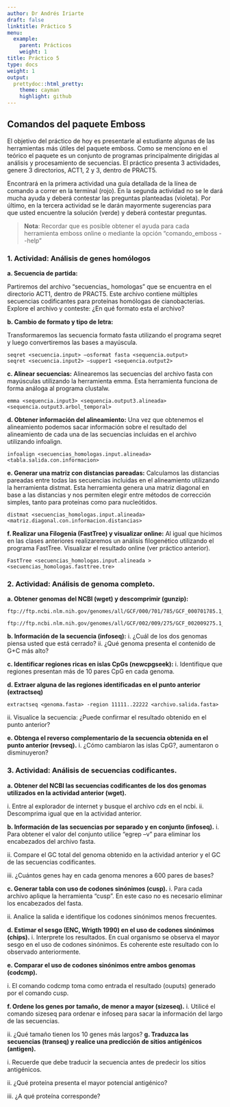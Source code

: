 ```yaml
---
author: Dr Andrés Iriarte
draft: false
linktitle: Práctico 5
menu:
  example:
    parent: Prácticos
    weight: 1
title: Práctico 5
type: docs
weight: 1
output:
  prettydoc::html_pretty:
    theme: cayman
    highlight: github
---
```


## Comandos del paquete Emboss

El objetivo del práctico de hoy es presentarle al estudiante algunas de las
herramientas más útiles del paquete emboss. Como se menciono en el teórico el
paquete es un conjunto de programas principalmente dirigidas al análisis y
procesamiento de secuencias. El práctico presenta 3 actividades, genere 3 directorios,
ACT1, 2 y 3, dentro de PRACT5.

Encontrará en la primera actividad una guía detallada de la línea de comando a
correr en la terminal (rojo). En la segunda actividad no se le dará mucha ayuda y
deberá contestar las preguntas planteadas (violeta). Por último, en la tercera
actividad se le darán mayormente sugerencias para que usted encuentre la solución
(verde) y deberá contestar preguntas. 

> **Nota**:  Recordar que es posible obtener el ayuda para cada
herramienta emboss online o mediante la opción
“comando_emboss --help”

### 1. Actividad: Análisis de genes homólogos
**a. Secuencia de partida:**

Partiremos del archivo “secuencias_ homologas” que se encuentra en el directorio
ACT1, dentro de PRACT5. Este archivo contiene múltiples secuencias codificantes para
proteínas homólogas de cianobacterias. Explore el archivo y conteste: ¿En qué formato
esta el archivo?

**b. Cambio de formato y tipo de letra:**

Transformaremos las secuencia formato fasta utilizando el programa seqret y luego
convertiremos las bases a mayúscula.

```{bash}
seqret <secuencia.input> –osformat fasta <sequencia.output>
seqret <secuencia.input2> –supper1 <sequencia.output2>
```

**c. Alinear secuencias:**
Alinearemos las secuencias del archivo fasta con mayúsculas utilizando la
herramienta emma. Esta herramienta funciona de forma análoga al programa
clustalw.

```{bash}
emma <sequencia.input3> <sequencia.output3.alineada> <sequencia.output3.arbol_temporal>
```

**d. Obtener información del alineamiento:**
Una vez que obtenemos el alineamiento podemos sacar información sobre el
resultado del alineamiento de cada una de las secuencias incluidas en el archivo
utilizando infoalign.

```{bash}
infoalign <secuencias_homologas.input.alineada> <tabla.salida.con.informacion>
```

**e. Generar una matriz con distancias pareadas:**
Calculamos las distancias pareadas entre todas las secuencias incluidas en el
alineamiento utilizando la herramienta distmat. Esta herramienta genera una matriz
diagonal en base a las distancias y nos permiten elegir entre métodos de corrección
simples, tanto para proteínas como para nucleótidos.

```{bash}
distmat <secuencias_homologas.input.alineada> <matriz.diagonal.con.informacion.distancias>
```

**f. Realizar una Filogenia (FastTree) y visualizar online:**
Al igual que hicimos en las clases anteriores realizaremos un análisis filogenético
utilizando el programa FastTree. Visualizar el resultado online (ver práctico anterior).

```{bash}
FastTree <secuencias_homologas.input.alineada > <secuencias_homologas.fasttree.tre>
```

### 2. Actividad: Análisis de genoma completo.

**a. Obtener genomas del NCBI (wget) y descomprimir (gunzip):**

```{bash}
ftp://ftp.ncbi.nlm.nih.gov/genomes/all/GCF/000/701/785/GCF_000701785.1_ASM70178v1/GCF_000701785.1_ASM70178v1_genomic.fna.gz

ftp://ftp.ncbi.nlm.nih.gov/genomes/all/GCF/002/009/275/GCF_002009275.1_ASM200927v1/GCF_002009275.1_ASM200927v1_genomic.fna.gz
```

**b. Información de la secuencia (infoseq):**
i. ¿Cuál de los dos genomas piensa usted que está cerrado?
ii. ¿Qué genoma presenta el contenido de G+C más alto?

**c. Identificar regiones ricas en islas CpGs (newcpgseek):**
i. Identifique que regiones presentan más de 10 pares CpG en cada genoma.

**d. Extraer alguna de las regiones identificadas en el punto anterior (extractseq)**

```{bash}
extractseq <genoma.fasta> -region 11111..22222 <archivo.salida.fasta>
```

ii. Visualice la secuencia: ¿Puede confirmar el resultado obtenido en el punto anterior?

**e. Obtenga el reverso complementario de la secuencia obtenida en el punto anterior (revseq).**
i. ¿Cómo cambiaron las islas CpG?, aumentaron o disminuyeron?

### 3. Actividad: Análisis de secuencias codificantes.
**a. Obtener del NCBI las secuencias codificantes de los dos genomas utilizados en la actividad anterior (wget).**

i. Entre al explorador de internet y busque el archivo _cds_ en el ncbi.
ii. Descomprima igual que en la actividad anterior.

**b. Información de las secuencias por separado y en conjunto (infoseq).**
i. Para obtener el valor del conjunto utilice “egrep –v”
para eliminar los encabezados del archivo fasta.

ii. Compare el GC total del genoma obtenido en la
actividad anterior y el GC de las secuencias
codificantes.

iii. ¿Cuántos genes hay en cada genoma menores a 600
pares de bases?

**c. Generar tabla con uso de codones sinónimos (cusp).**
i. Para cada archivo aplique la herramienta “cusp”. En
este caso no es necesario eliminar los encabezados
del fasta.

ii. Analice la salida e identifique los codones sinónimos
menos frecuentes.

**d. Estimar el sesgo (ENC, Wrigth 1990) en el uso de codones sinónimos (chips).**
i. Interprete los resultados. En cual organismo se
observa el mayor sesgo en el uso de codones
sinónimos. Es coherente este resultado con lo
observado anteriormente.

**e. Comparar el uso de codones sinónimos entre ambos genomas (codcmp).**

i. El comando codcmp toma como entrada el resultado
(ouputs) generado por el comando cusp.

**f. Ordene los genes por tamaño, de menor a mayor (sizeseq).**
i. Utilicé el comando sizeseq para ordenar e infoseq
para sacar la información del largo de las
secuencias.

ii. ¿Qué tamaño tienen los 10 genes más largos?
**g. Traduzca las secuencias (transeq) y realice una predicción de sitios antigénicos (antigen).**

i. Recuerde que debe traducir la secuencia antes de
predecir los sitios antigénicos.

ii. ¿Qué proteína presenta el mayor potencial
antigénico?

iii. ¿A qué proteína corresponde?
